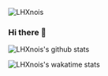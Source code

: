 ![LHXnois](https://count.getloli.com/get/@:LHXnois?theme=rule34)
### Hi there 👋

<!--
**LHXnois/LHXnois** is a ✨ _special_ ✨ repository because its `README.md` (this file) appears on your GitHub profile.

Here are some ideas to get you started:

- 🔭 I’m currently working on ...
- 🌱 I’m currently learning ...
- 👯 I’m looking to collaborate on ...
- 🤔 I’m looking for help with ...
- 💬 Ask me about ...
- 📫 How to reach me: ...
- 😄 Pronouns: ...
- ⚡ Fun fact: ...
-->
![LHXnois's github stats](https://github-readme-stats.vercel.app/api?username=LHXnois&show_icons=true&theme=blueberry)

<!--![Top Langs](https://github-readme-stats.vercel.app/api/top-langs/?username=LHXnois&layout=compact)
-->
![LHXnois's wakatime stats](https://github-readme-stats.vercel.app/api/wakatime?username=LHXnois&theme=blueberry)
